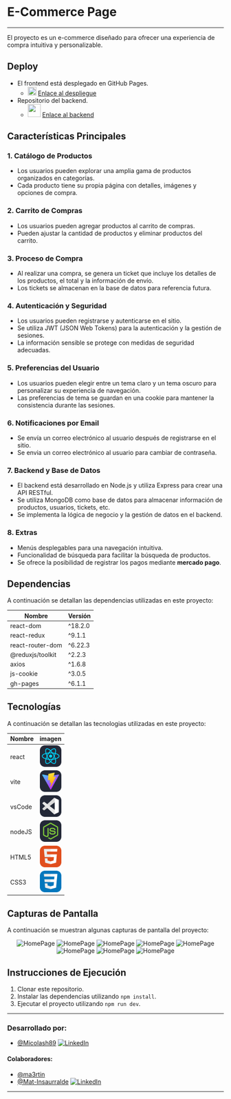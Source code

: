 # E-Commerce Page

---

El proyecto es un e-commerce diseñado para ofrecer una experiencia de compra intuitiva y personalizable.

## Deploy

- El frontend está desplegado en GitHub Pages.
  - <img src="https://cdn-icons-png.freepik.com/256/1006/1006771.png" width="20" height="20"> [Enlace al despliegue](https://micolash89.github.io/e-commerce-Coder-FrontEnd/)
- Repositorio del backend.
  - <img src="https://w7.pngwing.com/pngs/914/758/png-transparent-github-social-media-computer-icons-logo-android-github-logo-computer-wallpaper-banner-thumbnail.png" width="30" height="30"> [Enlace al backend](https://github.com/Micolash89/e-commerce-NodeJs)

## Características Principales

### 1. Catálogo de Productos

- Los usuarios pueden explorar una amplia gama de productos organizados en categorías.
- Cada producto tiene su propia página con detalles, imágenes y opciones de compra.

### 2. Carrito de Compras

- Los usuarios pueden agregar productos al carrito de compras.
- Pueden ajustar la cantidad de productos y eliminar productos del carrito.

### 3. Proceso de Compra

- Al realizar una compra, se genera un ticket que incluye los detalles de los productos, el total y la información de envío.
- Los tickets se almacenan en la base de datos para referencia futura.

### 4. Autenticación y Seguridad

- Los usuarios pueden registrarse y autenticarse en el sitio.
- Se utiliza JWT (JSON Web Tokens) para la autenticación y la gestión de sesiones.
- La información sensible se protege con medidas de seguridad adecuadas.

### 5. Preferencias del Usuario

- Los usuarios pueden elegir entre un tema claro y un tema oscuro para personalizar su experiencia de navegación.
- Las preferencias de tema se guardan en una cookie para mantener la consistencia durante las sesiones.

### 6. Notificaciones por Email

- Se envía un correo electrónico al usuario después de registrarse en el sitio.
- Se envia un correo electrónico al usuario para cambiar de contraseña.

### 7. Backend y Base de Datos

- El backend está desarrollado en Node.js y utiliza Express para crear una API RESTful.
- Se utiliza MongoDB como base de datos para almacenar información de productos, usuarios, tickets, etc.
- Se implementa la lógica de negocio y la gestión de datos en el backend.

### 8. Extras

- Menús desplegables para una navegación intuitiva.
- Funcionalidad de búsqueda para facilitar la búsqueda de productos.
- Se ofrece la posibilidad de registrar los pagos mediante **mercado pago**.

## Dependencias

A continuación se detallan las dependencias utilizadas en este proyecto:

| Nombre           | Versión |
| ---------------- | ------- |
| react-dom        | ^18.2.0 |
| react-redux      | ^9.1.1  |
| react-router-dom | ^6.22.3 |
| @reduxjs/toolkit | ^2.2.3  |
| axios            | ^1.6.8  |
| js-cookie        | ^3.0.5  |
| gh-pages         | ^6.1.1  |

## Tecnologías

A continuación se detallan las tecnologias utilizadas en este proyecto:

| Nombre | imagen                                                                                                    |
| ------ | --------------------------------------------------------------------------------------------------------- |
| react  | <img src="https://github.com/tandpfun/skill-icons/raw/main/icons/React-Dark.svg" width="50" height="50">  |
| vite   | <img src="https://github.com/tandpfun/skill-icons/raw/main/icons/Vite-Dark.svg" width="50" height="50">   |
| vsCode | <img src="https://github.com/tandpfun/skill-icons/raw/main/icons/VSCode-Dark.svg" width="50" height="50"> |
| nodeJS | <img src="https://github.com/tandpfun/skill-icons/raw/main/icons/NodeJS-Dark.svg" width="50" height="50"> |
| HTML5  | <img src="https://github.com/tandpfun/skill-icons/raw/main/icons/HTML.svg" width="50" height="50">        |
| CSS3   | <img src="https://github.com/tandpfun/skill-icons/raw/main/icons/CSS.svg" width="50" height="50">         |

## Capturas de Pantalla

A continuación se muestran algunas capturas de pantalla del proyecto:

<p  align="center">
    <img src="https://i.imgur.com/zZp8O14.jpeg" alt="HomePage" width=50% />
    <img src="https://i.imgur.com/s2pl84g.jpeg" alt="HomePage" width=50% />
    <img src="https://i.imgur.com/KoaawhH.jpeg" alt="HomePage" width=50% />
    <img src="https://i.imgur.com/4TBzkom.jpeg" alt="HomePage" width=50% />
    <img src="https://i.imgur.com/ZMeXqBH.jpeg" alt="HomePage" width=50% />
    <img src="https://i.imgur.com/oReLlrz.jpeg" alt="HomePage" width=50% />
    <img src="https://i.imgur.com/9yqUJxP.jpeg" alt="HomePage" width=50% />
    <img src="https://i.imgur.com/oDoXBTj.jpeg" alt="HomePage" width=50% />
</p>

## Instrucciones de Ejecución

1. Clonar este repositorio.
2. Instalar las dependencias utilizando `npm install`.
3. Ejecutar el proyecto utilizando `npm run dev`.

---

### Desarrollado por:

- [@Micolash89](https://github.com/Micolash89) [![LinkedIn](https://img.shields.io/badge/LinkedIn-%230077B5.svg?logo=linkedin&logoColor=white)](https://www.linkedin.com/in/javier-espindola/)

#### Colaboradores:

- [@ma3rtin](https://github.com/ma3rtin)
- [@Mat-Insaurralde](https://github.com/Mat-Insaurralde/) [![LinkedIn](https://img.shields.io/badge/LinkedIn-%230077B5.svg?logo=linkedin&logoColor=white)](https://www.linkedin.com/in/javier-insaurralde-3aa783274/)

---

